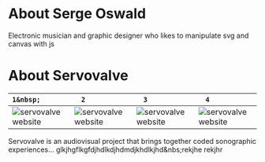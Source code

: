 # About Serge Oswald

Electronic musician and graphic designer who likes to manipulate svg and canvas with js

# About Servovalve

|  `1&nbsp;         ` | `2         ` | `3         ` | `4         ` |
| --- | --- | --- | --- |
| ![servovalve website](https://www.servovalve.org/nova/img/hdr1.svg) | ![servovalve website](https://www.servovalve.org/nova/img/hdr1.svg) | ![servovalve website](https://www.servovalve.org/nova/img/hdr1.svg) | ![servovalve website](https://www.servovalve.org/nova/img/hdr1.svg) |

Servovalve is an audiovisual project that brings together coded sonographic experiences...
glkjhgflkgfdjhdlkdjhdmdjkhdlkjhd&nbs;rekjhe rekjhr
